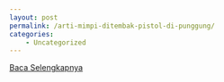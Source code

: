 ```yaml
---
layout: post
permalink: /arti-mimpi-ditembak-pistol-di-punggung/
categories:
    - Uncategorized
---
```


[Baca Selengkapnya](/10)